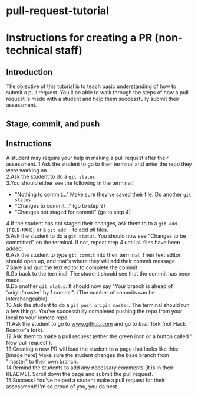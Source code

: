 # pull-request-tutorial
# Instructions for creating a PR (non-technical staff)

## Introduction
The objective of this tutorial is to teach basic understanding of how to submit
a pull request. You'll be able to walk through the steps of how a pull request
is made with a student and help them successfully submit their assessment.

## Stage, commit, and push



## Instructions
A student may require your help in making a pull request after their assessment.
1.Ask the student to go to their terminal and enter the repo they were working
on.  
2.Ask the student to do a `git status`  
3.You should either see the following in the terminal:  
- "Nothing to commit..." Make sure they've saved their file. Do another `git
status`  
- "Changes to commit..." (go to step 9)  
- "Changes not staged for commit" (go to step 4)  

4.If the student has not staged their changes, ask them to to a
`git add [FILE-NAME]` or a `git add .` to add *all* files.  
5.Ask the student to do a `git status`. You should now see "Changes to be
committed" on the terminal. If not, repeat step 4 until all files have been
added.  
6.Ask the student to type `git commit` into their terminal. Their text editor
should open up, and that's where they will add their commit message.  
7.Save and quit the text editor to complete the commit.  
8.Go back to the terminal. The student should see that the commit has been
made.  
9.Do another `git status`. It should now say "Your branch is ahead of
'origin/master' by 1 commit". (The number of commits can be interchangeable)  
10.Ask the student to do a `git push origin master`. The terminal should run
a few things. You've successfully completed pushing the repo from your local to
your remote repo.  
11.Ask the student to go to www.github.com and go to *their* fork (not Hack
  Reactor's fork).  
12.Ask them to make a pull request (either the green icon or a button called '
New pull request').  
13.Creating a new PR will lead the student to a page that looks like this:
  [image here]
  Make sure the student changes the base branch from "master" to their own branch.  
14.Remind the students to add any necessary comments (it is in their README).
Scroll down the page and submit the pull request.  
15.Success! You've helped a student make a pull request for their assessment!
I'm so proud of you, you da best.
